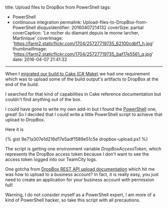 title: Upload files to DropBox from PowerShell
tags:
  - PowerShell
  - continuous integration
permalink: Upload-files-to-DropBox-from-PowerShell
disqusIdentifier: 20160407214132
coverSize: partial
coverCaption: 'Le rocher du diamant depuis le morne larcher, Martinique'
coverImage: 'https://farm2.staticflickr.com/1704/25727719735_62100cdbf1_h.jpg'
thumbnailImage: 'https://farm2.staticflickr.com/1704/25727719735_baf17e5561_q.jpg'
date: 2016-04-07 21:41:32
---
When I [migrated our build to Cake (C# Make)](http://laurentkempe.com/2016/04/05/Moving-to-Cake-CSharp-Make/) we had one requirement which was to upload some of the build output's artifacts to DropBox at the end of the build.
<!-- more -->
I searched for that kind of capabilities in Cake reference documentation but couldn't find anything out of the box.

I could have gone to write my own add-in but I found the [PowerShell](http://cakebuild.net/addins/category/powershell) one, great! 
So I decided that I could write a little PowerShell script to achieve that upload to DropBox.

Here it is

{% gist 9e71a307e1d216d17e5adf1589e51c5e dropbox-upload.ps1 %}

The script is getting one environment variable *DropBoxAccessToken*, which represents the DropBox access token because I don't want to see the access token logged into our TeamCity logs.

One gotcha from [DropBox REST API upload documentation](https://www.dropbox.com/developers/documentation/http/documentation#files-upload) which hit me was how to upload to a business account? In fact, it is really easy, you just need to create an application for your business account with permission full!

Warning, I do not consider myself as a PowerShell expert, I am more of a kind of PowerShell hacker, so take this script with all precautions.